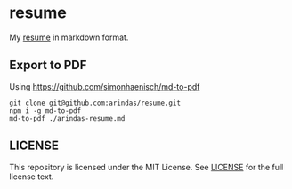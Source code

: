 # resume

My [resume](./arindas-resume.md) in markdown format.

## Export to PDF
Using https://github.com/simonhaenisch/md-to-pdf

```shell
git clone git@github.com:arindas/resume.git 
npm i -g md-to-pdf
md-to-pdf ./arindas-resume.md
```

## LICENSE
This repository is licensed under the MIT License. See [LICENSE](./LICENSE) for the full license text.
